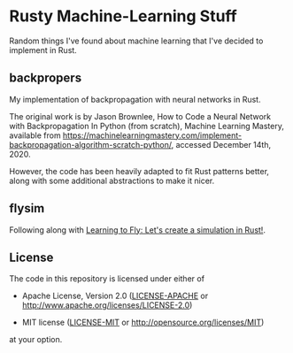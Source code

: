 # Rusty Machine-Learning Stuff

Random things I've found about machine learning that I've decided to implement in Rust.

## backpropers

My implementation of backpropagation with neural networks in Rust.

The original work is by Jason Brownlee, How to Code a Neural Network with Backpropagation
In Python (from scratch), Machine Learning Mastery, available from
https://machinelearningmastery.com/implement-backpropagation-algorithm-scratch-python/,
accessed December 14th, 2020.

However, the code has been heavily adapted to fit Rust patterns better, along with some
additional abstractions to make it nicer.

## flysim

Following along with [Learning to Fly: Let's create a simulation in Rust!][fly-sim].

## License

The code in this repository is licensed under either of

* Apache License, Version 2.0 ([LICENSE-APACHE] or http://www.apache.org/licenses/LICENSE-2.0)

* MIT license ([LICENSE-MIT] or http://opensource.org/licenses/MIT)

at your option.

[fly-sim]: https://pwy.io/en/posts/learning-to-fly-pt1/
[LICENSE-APACHE]: LICENSE-APACHE
[LICENSE-MIT]: LICENSE-MIT
